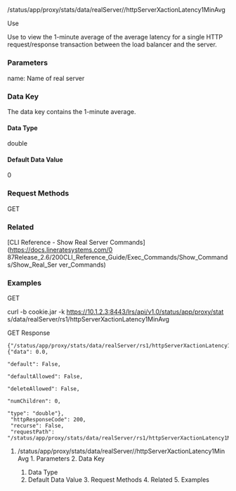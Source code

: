 ##
/status/app/proxy/stats/data/realServer/<name>/httpServerXactionLatency1MinAvg

Use

Use to view the 1-minute average of the average latency for a single HTTP
request/response transaction between the load balancer and the server.

### Parameters

name: Name of real server

### Data Key

The data key contains the 1-minute average.

#### Data Type

double

#### Default Data Value

0

### Request Methods

GET

### Related

[CLI Reference - Show Real Server Commands](https://docs.lineratesystems.com/0
87Release_2.6/200CLI_Reference_Guide/Exec_Commands/Show_Commands/Show_Real_Ser
ver_Commands)

### Examples

GET

curl -b cookie.jar -k https://10.1.2.3:8443/lrs/api/v1.0/status/app/proxy/stat
s/data/realServer/rs1/httpServerXactionLatency1MinAvg

GET Response

    
    
    {"/status/app/proxy/stats/data/realServer/rs1/httpServerXactionLatency1MinAvg": {"data": 0.0,
                                                                                           "default": False,
                                                                                           "defaultAllowed": False,
                                                                                           "deleteAllowed": False,
                                                                                           "numChildren": 0,
                                                                                           "type": "double"},
     "httpResponseCode": 200,
     "recurse": False,
     "requestPath": "/status/app/proxy/stats/data/realServer/rs1/httpServerXactionLatency1MinAvg"}
    

  1. /status/app/proxy/stats/data/realServer/<name>/httpServerXactionLatency1MinAvg
    1. Parameters
    2. Data Key
      1. Data Type
      2. Default Data Value
    3. Request Methods
    4. Related
    5. Examples


